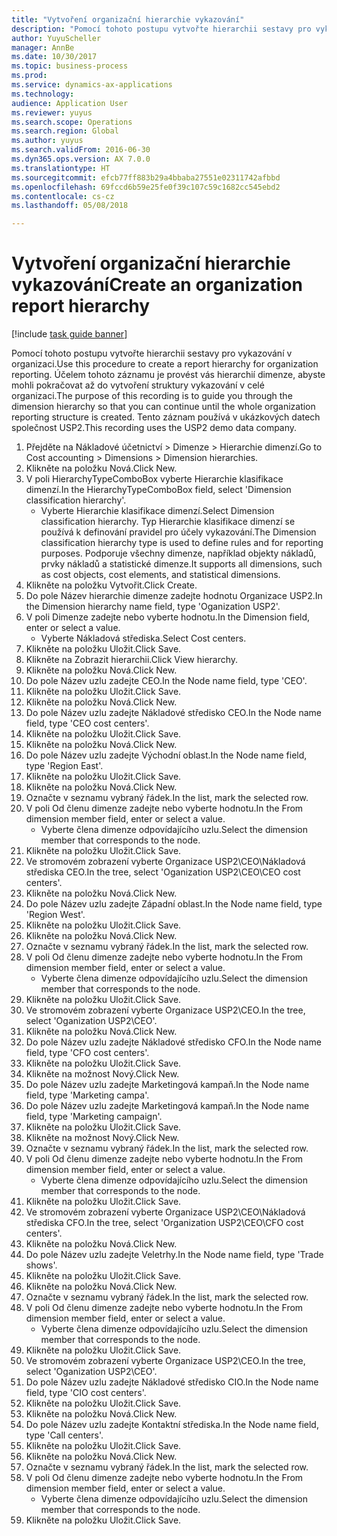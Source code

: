 ```yaml
--- 
title: "Vytvoření organizační hierarchie vykazování"
description: "Pomocí tohoto postupu vytvořte hierarchii sestavy pro vykazování v organizaci."
author: YuyuScheller
manager: AnnBe
ms.date: 10/30/2017
ms.topic: business-process
ms.prod: 
ms.service: dynamics-ax-applications
ms.technology: 
audience: Application User
ms.reviewer: yuyus
ms.search.scope: Operations
ms.search.region: Global
ms.author: yuyus
ms.search.validFrom: 2016-06-30
ms.dyn365.ops.version: AX 7.0.0
ms.translationtype: HT
ms.sourcegitcommit: efcb77ff883b29a4bbaba27551e02311742afbbd
ms.openlocfilehash: 69fccd6b59e25fe0f39c107c59c1682cc545ebd2
ms.contentlocale: cs-cz
ms.lasthandoff: 05/08/2018

---
```

# <a name="create-an-organization-report-hierarchy"></a><span data-ttu-id="864f9-103">Vytvoření organizační hierarchie vykazování</span><span class="sxs-lookup"><span data-stu-id="864f9-103">Create an organization report hierarchy</span></span>

[!include [task guide banner](../../includes/task-guide-banner.md)]

<span data-ttu-id="864f9-104">Pomocí tohoto postupu vytvořte hierarchii sestavy pro vykazování v organizaci.</span><span class="sxs-lookup"><span data-stu-id="864f9-104">Use this procedure to create a report hierarchy for organization reporting.</span></span> <span data-ttu-id="864f9-105">Účelem tohoto záznamu je provést vás hierarchií dimenze, abyste mohli pokračovat až do vytvoření struktury vykazování v celé organizaci.</span><span class="sxs-lookup"><span data-stu-id="864f9-105">The purpose of this recording is to guide you through the dimension hierarchy so that you can continue until the whole organization reporting structure is created.</span></span> <span data-ttu-id="864f9-106">Tento záznam používá v ukázkových datech společnost USP2.</span><span class="sxs-lookup"><span data-stu-id="864f9-106">This recording uses the USP2 demo data company.</span></span>

1. <span data-ttu-id="864f9-107">Přejděte na Nákladové účetnictví > Dimenze > Hierarchie dimenzí.</span><span class="sxs-lookup"><span data-stu-id="864f9-107">Go to Cost accounting > Dimensions > Dimension hierarchies.</span></span>
2. <span data-ttu-id="864f9-108">Klikněte na položku Nová.</span><span class="sxs-lookup"><span data-stu-id="864f9-108">Click New.</span></span>
3. <span data-ttu-id="864f9-109">V poli HierarchyTypeComboBox vyberte Hierarchie klasifikace dimenzí.</span><span class="sxs-lookup"><span data-stu-id="864f9-109">In the HierarchyTypeComboBox field, select 'Dimension classification hierarchy'.</span></span>
    * <span data-ttu-id="864f9-110">Vyberte Hierarchie klasifikace dimenzí.</span><span class="sxs-lookup"><span data-stu-id="864f9-110">Select Dimension classification hierarchy.</span></span> <span data-ttu-id="864f9-111">Typ Hierarchie klasifikace dimenzí se používá k definování pravidel pro účely vykazování.</span><span class="sxs-lookup"><span data-stu-id="864f9-111">The Dimension classification hierarchy type is used to define rules and for reporting purposes.</span></span> <span data-ttu-id="864f9-112">Podporuje všechny dimenze, například objekty nákladů, prvky nákladů a statistické dimenze.</span><span class="sxs-lookup"><span data-stu-id="864f9-112">It supports all dimensions, such as cost objects, cost elements, and statistical dimensions.</span></span>  
4. <span data-ttu-id="864f9-113">Klikněte na položku Vytvořit.</span><span class="sxs-lookup"><span data-stu-id="864f9-113">Click Create.</span></span>
5. <span data-ttu-id="864f9-114">Do pole Název hierarchie dimenze zadejte hodnotu Organizace USP2.</span><span class="sxs-lookup"><span data-stu-id="864f9-114">In the Dimension hierarchy name field, type 'Oganization USP2'.</span></span>
6. <span data-ttu-id="864f9-115">V poli Dimenze zadejte nebo vyberte hodnotu.</span><span class="sxs-lookup"><span data-stu-id="864f9-115">In the Dimension field, enter or select a value.</span></span>
    * <span data-ttu-id="864f9-116">Vyberte Nákladová střediska.</span><span class="sxs-lookup"><span data-stu-id="864f9-116">Select Cost centers.</span></span>  
7. <span data-ttu-id="864f9-117">Klikněte na položku Uložit.</span><span class="sxs-lookup"><span data-stu-id="864f9-117">Click Save.</span></span>
8. <span data-ttu-id="864f9-118">Klikněte na Zobrazit hierarchii.</span><span class="sxs-lookup"><span data-stu-id="864f9-118">Click View hierarchy.</span></span>
9. <span data-ttu-id="864f9-119">Klikněte na položku Nová.</span><span class="sxs-lookup"><span data-stu-id="864f9-119">Click New.</span></span>
10. <span data-ttu-id="864f9-120">Do pole Název uzlu zadejte CEO.</span><span class="sxs-lookup"><span data-stu-id="864f9-120">In the Node name field, type 'CEO'.</span></span>
11. <span data-ttu-id="864f9-121">Klikněte na položku Uložit.</span><span class="sxs-lookup"><span data-stu-id="864f9-121">Click Save.</span></span>
12. <span data-ttu-id="864f9-122">Klikněte na položku Nová.</span><span class="sxs-lookup"><span data-stu-id="864f9-122">Click New.</span></span>
13. <span data-ttu-id="864f9-123">Do pole Název uzlu zadejte Nákladové středisko CEO.</span><span class="sxs-lookup"><span data-stu-id="864f9-123">In the Node name field, type 'CEO cost centers'.</span></span>
14. <span data-ttu-id="864f9-124">Klikněte na položku Uložit.</span><span class="sxs-lookup"><span data-stu-id="864f9-124">Click Save.</span></span>
15. <span data-ttu-id="864f9-125">Klikněte na položku Nová.</span><span class="sxs-lookup"><span data-stu-id="864f9-125">Click New.</span></span>
16. <span data-ttu-id="864f9-126">Do pole Název uzlu zadejte Východní oblast.</span><span class="sxs-lookup"><span data-stu-id="864f9-126">In the Node name field, type 'Region East'.</span></span>
17. <span data-ttu-id="864f9-127">Klikněte na položku Uložit.</span><span class="sxs-lookup"><span data-stu-id="864f9-127">Click Save.</span></span>
18. <span data-ttu-id="864f9-128">Klikněte na položku Nová.</span><span class="sxs-lookup"><span data-stu-id="864f9-128">Click New.</span></span>
19. <span data-ttu-id="864f9-129">Označte v seznamu vybraný řádek.</span><span class="sxs-lookup"><span data-stu-id="864f9-129">In the list, mark the selected row.</span></span>
20. <span data-ttu-id="864f9-130">V poli Od členu dimenze zadejte nebo vyberte hodnotu.</span><span class="sxs-lookup"><span data-stu-id="864f9-130">In the From dimension member field, enter or select a value.</span></span>
    * <span data-ttu-id="864f9-131">Vyberte člena dimenze odpovídajícího uzlu.</span><span class="sxs-lookup"><span data-stu-id="864f9-131">Select the dimension member that corresponds to the node.</span></span>  
21. <span data-ttu-id="864f9-132">Klikněte na položku Uložit.</span><span class="sxs-lookup"><span data-stu-id="864f9-132">Click Save.</span></span>
22. <span data-ttu-id="864f9-133">Ve stromovém zobrazení vyberte Organizace USP2\CEO\Nákladová střediska CEO.</span><span class="sxs-lookup"><span data-stu-id="864f9-133">In the tree, select 'Oganization USP2\CEO\CEO cost centers'.</span></span>
23. <span data-ttu-id="864f9-134">Klikněte na položku Nová.</span><span class="sxs-lookup"><span data-stu-id="864f9-134">Click New.</span></span>
24. <span data-ttu-id="864f9-135">Do pole Název uzlu zadejte Západní oblast.</span><span class="sxs-lookup"><span data-stu-id="864f9-135">In the Node name field, type 'Region West'.</span></span>
25. <span data-ttu-id="864f9-136">Klikněte na položku Uložit.</span><span class="sxs-lookup"><span data-stu-id="864f9-136">Click Save.</span></span>
26. <span data-ttu-id="864f9-137">Klikněte na položku Nová.</span><span class="sxs-lookup"><span data-stu-id="864f9-137">Click New.</span></span>
27. <span data-ttu-id="864f9-138">Označte v seznamu vybraný řádek.</span><span class="sxs-lookup"><span data-stu-id="864f9-138">In the list, mark the selected row.</span></span>
28. <span data-ttu-id="864f9-139">V poli Od členu dimenze zadejte nebo vyberte hodnotu.</span><span class="sxs-lookup"><span data-stu-id="864f9-139">In the From dimension member field, enter or select a value.</span></span>
    * <span data-ttu-id="864f9-140">Vyberte člena dimenze odpovídajícího uzlu.</span><span class="sxs-lookup"><span data-stu-id="864f9-140">Select the dimension member that corresponds to the node.</span></span>  
29. <span data-ttu-id="864f9-141">Klikněte na položku Uložit.</span><span class="sxs-lookup"><span data-stu-id="864f9-141">Click Save.</span></span>
30. <span data-ttu-id="864f9-142">Ve stromovém zobrazení vyberte Organizace USP2\CEO.</span><span class="sxs-lookup"><span data-stu-id="864f9-142">In the tree, select 'Oganization USP2\CEO'.</span></span>
31. <span data-ttu-id="864f9-143">Klikněte na položku Nová.</span><span class="sxs-lookup"><span data-stu-id="864f9-143">Click New.</span></span>
32. <span data-ttu-id="864f9-144">Do pole Název uzlu zadejte Nákladové středisko CFO.</span><span class="sxs-lookup"><span data-stu-id="864f9-144">In the Node name field, type 'CFO cost centers'.</span></span>
33. <span data-ttu-id="864f9-145">Klikněte na položku Uložit.</span><span class="sxs-lookup"><span data-stu-id="864f9-145">Click Save.</span></span>
34. <span data-ttu-id="864f9-146">Klikněte na možnost Nový.</span><span class="sxs-lookup"><span data-stu-id="864f9-146">Click New.</span></span>
35. <span data-ttu-id="864f9-147">Do pole Název uzlu zadejte Marketingová kampaň.</span><span class="sxs-lookup"><span data-stu-id="864f9-147">In the Node name field, type 'Marketing campa'.</span></span>
36. <span data-ttu-id="864f9-148">Do pole Název uzlu zadejte Marketingová kampaň.</span><span class="sxs-lookup"><span data-stu-id="864f9-148">In the Node name field, type 'Marketing campaign'.</span></span>
37. <span data-ttu-id="864f9-149">Klikněte na položku Uložit.</span><span class="sxs-lookup"><span data-stu-id="864f9-149">Click Save.</span></span>
38. <span data-ttu-id="864f9-150">Klikněte na možnost Nový.</span><span class="sxs-lookup"><span data-stu-id="864f9-150">Click New.</span></span>
39. <span data-ttu-id="864f9-151">Označte v seznamu vybraný řádek.</span><span class="sxs-lookup"><span data-stu-id="864f9-151">In the list, mark the selected row.</span></span>
40. <span data-ttu-id="864f9-152">V poli Od členu dimenze zadejte nebo vyberte hodnotu.</span><span class="sxs-lookup"><span data-stu-id="864f9-152">In the From dimension member field, enter or select a value.</span></span>
    * <span data-ttu-id="864f9-153">Vyberte člena dimenze odpovídajícího uzlu.</span><span class="sxs-lookup"><span data-stu-id="864f9-153">Select the dimension member that corresponds to the node.</span></span>  
41. <span data-ttu-id="864f9-154">Klikněte na položku Uložit.</span><span class="sxs-lookup"><span data-stu-id="864f9-154">Click Save.</span></span>
42. <span data-ttu-id="864f9-155">Ve stromovém zobrazení vyberte Organizace USP2\CEO\Nákladová střediska CFO.</span><span class="sxs-lookup"><span data-stu-id="864f9-155">In the tree, select 'Organization USP2\CEO\CFO cost centers'.</span></span>
43. <span data-ttu-id="864f9-156">Klikněte na položku Nová.</span><span class="sxs-lookup"><span data-stu-id="864f9-156">Click New.</span></span>
44. <span data-ttu-id="864f9-157">Do pole Název uzlu zadejte Veletrhy.</span><span class="sxs-lookup"><span data-stu-id="864f9-157">In the Node name field, type 'Trade shows'.</span></span>
45. <span data-ttu-id="864f9-158">Klikněte na položku Uložit.</span><span class="sxs-lookup"><span data-stu-id="864f9-158">Click Save.</span></span>
46. <span data-ttu-id="864f9-159">Klikněte na položku Nová.</span><span class="sxs-lookup"><span data-stu-id="864f9-159">Click New.</span></span>
47. <span data-ttu-id="864f9-160">Označte v seznamu vybraný řádek.</span><span class="sxs-lookup"><span data-stu-id="864f9-160">In the list, mark the selected row.</span></span>
48. <span data-ttu-id="864f9-161">V poli Od členu dimenze zadejte nebo vyberte hodnotu.</span><span class="sxs-lookup"><span data-stu-id="864f9-161">In the From dimension member field, enter or select a value.</span></span>
    * <span data-ttu-id="864f9-162">Vyberte člena dimenze odpovídajícího uzlu.</span><span class="sxs-lookup"><span data-stu-id="864f9-162">Select the dimension member that corresponds to the node.</span></span>  
49. <span data-ttu-id="864f9-163">Klikněte na položku Uložit.</span><span class="sxs-lookup"><span data-stu-id="864f9-163">Click Save.</span></span>
50. <span data-ttu-id="864f9-164">Ve stromovém zobrazení vyberte Organizace USP2\CEO.</span><span class="sxs-lookup"><span data-stu-id="864f9-164">In the tree, select 'Oganization USP2\CEO'.</span></span>
51. <span data-ttu-id="864f9-165">Do pole Název uzlu zadejte Nákladové středisko CIO.</span><span class="sxs-lookup"><span data-stu-id="864f9-165">In the Node name field, type 'CIO cost centers'.</span></span>
52. <span data-ttu-id="864f9-166">Klikněte na položku Uložit.</span><span class="sxs-lookup"><span data-stu-id="864f9-166">Click Save.</span></span>
53. <span data-ttu-id="864f9-167">Klikněte na položku Nová.</span><span class="sxs-lookup"><span data-stu-id="864f9-167">Click New.</span></span>
54. <span data-ttu-id="864f9-168">Do pole Název uzlu zadejte Kontaktní střediska.</span><span class="sxs-lookup"><span data-stu-id="864f9-168">In the Node name field, type 'Call centers'.</span></span>
55. <span data-ttu-id="864f9-169">Klikněte na položku Uložit.</span><span class="sxs-lookup"><span data-stu-id="864f9-169">Click Save.</span></span>
56. <span data-ttu-id="864f9-170">Klikněte na položku Nová.</span><span class="sxs-lookup"><span data-stu-id="864f9-170">Click New.</span></span>
57. <span data-ttu-id="864f9-171">Označte v seznamu vybraný řádek.</span><span class="sxs-lookup"><span data-stu-id="864f9-171">In the list, mark the selected row.</span></span>
58. <span data-ttu-id="864f9-172">V poli Od členu dimenze zadejte nebo vyberte hodnotu.</span><span class="sxs-lookup"><span data-stu-id="864f9-172">In the From dimension member field, enter or select a value.</span></span>
    * <span data-ttu-id="864f9-173">Vyberte člena dimenze odpovídajícího uzlu.</span><span class="sxs-lookup"><span data-stu-id="864f9-173">Select the dimension member that corresponds to the node.</span></span>  
59. <span data-ttu-id="864f9-174">Klikněte na položku Uložit.</span><span class="sxs-lookup"><span data-stu-id="864f9-174">Click Save.</span></span>


